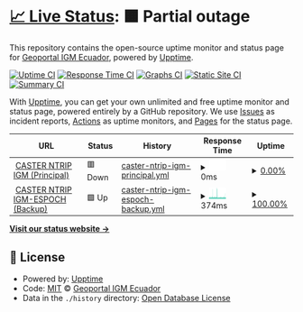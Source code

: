 # [📈 Live Status](https://GeoportalIGM-ec.github.io/NTRIP-monitor): <!--live status--> **🟧 Partial outage**

This repository contains the open-source uptime monitor and status page for [Geoportal IGM Ecuador](http://www.geoportaligm.gob.ec), powered by [Upptime](https://github.com/upptime/upptime).

[![Uptime CI](https://github.com/GeoportalIGM-ec/NTRIP-monitor/workflows/Uptime%20CI/badge.svg)](https://github.com/GeoportalIGM-ec/NTRIP-monitor/actions?query=workflow%3A%22Uptime+CI%22)
[![Response Time CI](https://github.com/GeoportalIGM-ec/NTRIP-monitor/workflows/Response%20Time%20CI/badge.svg)](https://github.com/GeoportalIGM-ec/NTRIP-monitor/actions?query=workflow%3A%22Response+Time+CI%22)
[![Graphs CI](https://github.com/GeoportalIGM-ec/NTRIP-monitor/workflows/Graphs%20CI/badge.svg)](https://github.com/GeoportalIGM-ec/NTRIP-monitor/actions?query=workflow%3A%22Graphs+CI%22)
[![Static Site CI](https://github.com/GeoportalIGM-ec/NTRIP-monitor/workflows/Static%20Site%20CI/badge.svg)](https://github.com/GeoportalIGM-ec/NTRIP-monitor/actions?query=workflow%3A%22Static+Site+CI%22)
[![Summary CI](https://github.com/GeoportalIGM-ec/NTRIP-monitor/workflows/Summary%20CI/badge.svg)](https://github.com/GeoportalIGM-ec/NTRIP-monitor/actions?query=workflow%3A%22Summary+CI%22)

With [Upptime](https://upptime.js.org), you can get your own unlimited and free uptime monitor and status page, powered entirely by a GitHub repository. We use [Issues](https://github.com/GeoportalIGM-ec/NTRIP-monitor/issues) as incident reports, [Actions](https://github.com/GeoportalIGM-ec/NTRIP-monitor/actions) as uptime monitors, and [Pages](https://GeoportalIGM-ec.github.io/NTRIP-monitor) for the status page.

<!--start: status pages-->
<!-- This summary is generated by Upptime (https://github.com/upptime/upptime) -->
<!-- Do not edit this manually, your changes will be overwritten -->
<!-- prettier-ignore -->
| URL | Status | History | Response Time | Uptime |
| --- | ------ | ------- | ------------- | ------ |
| <img alt="" src="https://icons.duckduckgo.com/ip3/regme-ip.igm.gob.ec.ico" height="13"> [CASTER NTRIP IGM (Principal)](http://regme-ip.igm.gob.ec:2101) | 🟥 Down | [caster-ntrip-igm-principal.yml](https://github.com/GeoportalIGM-ec/NTRIP-monitor/commits/HEAD/history/caster-ntrip-igm-principal.yml) | <details><summary><img alt="Response time graph" src="./graphs/caster-ntrip-igm-principal/response-time-week.png" height="20"> 0ms</summary><br><a href="https://GeoportalIGM-ec.github.io/NTRIP-monitor/history/caster-ntrip-igm-principal"><img alt="Response time 690" src="https://img.shields.io/endpoint?url=https%3A%2F%2Fraw.githubusercontent.com%2FGeoportalIGM-ec%2FNTRIP-monitor%2FHEAD%2Fapi%2Fcaster-ntrip-igm-principal%2Fresponse-time.json"></a><br><a href="https://GeoportalIGM-ec.github.io/NTRIP-monitor/history/caster-ntrip-igm-principal"><img alt="24-hour response time 0" src="https://img.shields.io/endpoint?url=https%3A%2F%2Fraw.githubusercontent.com%2FGeoportalIGM-ec%2FNTRIP-monitor%2FHEAD%2Fapi%2Fcaster-ntrip-igm-principal%2Fresponse-time-day.json"></a><br><a href="https://GeoportalIGM-ec.github.io/NTRIP-monitor/history/caster-ntrip-igm-principal"><img alt="7-day response time 0" src="https://img.shields.io/endpoint?url=https%3A%2F%2Fraw.githubusercontent.com%2FGeoportalIGM-ec%2FNTRIP-monitor%2FHEAD%2Fapi%2Fcaster-ntrip-igm-principal%2Fresponse-time-week.json"></a><br><a href="https://GeoportalIGM-ec.github.io/NTRIP-monitor/history/caster-ntrip-igm-principal"><img alt="30-day response time 0" src="https://img.shields.io/endpoint?url=https%3A%2F%2Fraw.githubusercontent.com%2FGeoportalIGM-ec%2FNTRIP-monitor%2FHEAD%2Fapi%2Fcaster-ntrip-igm-principal%2Fresponse-time-month.json"></a><br><a href="https://GeoportalIGM-ec.github.io/NTRIP-monitor/history/caster-ntrip-igm-principal"><img alt="1-year response time 690" src="https://img.shields.io/endpoint?url=https%3A%2F%2Fraw.githubusercontent.com%2FGeoportalIGM-ec%2FNTRIP-monitor%2FHEAD%2Fapi%2Fcaster-ntrip-igm-principal%2Fresponse-time-year.json"></a></details> | <details><summary><a href="https://GeoportalIGM-ec.github.io/NTRIP-monitor/history/caster-ntrip-igm-principal">0.00%</a></summary><a href="https://GeoportalIGM-ec.github.io/NTRIP-monitor/history/caster-ntrip-igm-principal"><img alt="All-time uptime 75.63%" src="https://img.shields.io/endpoint?url=https%3A%2F%2Fraw.githubusercontent.com%2FGeoportalIGM-ec%2FNTRIP-monitor%2FHEAD%2Fapi%2Fcaster-ntrip-igm-principal%2Fuptime.json"></a><br><a href="https://GeoportalIGM-ec.github.io/NTRIP-monitor/history/caster-ntrip-igm-principal"><img alt="24-hour uptime 0.00%" src="https://img.shields.io/endpoint?url=https%3A%2F%2Fraw.githubusercontent.com%2FGeoportalIGM-ec%2FNTRIP-monitor%2FHEAD%2Fapi%2Fcaster-ntrip-igm-principal%2Fuptime-day.json"></a><br><a href="https://GeoportalIGM-ec.github.io/NTRIP-monitor/history/caster-ntrip-igm-principal"><img alt="7-day uptime 0.00%" src="https://img.shields.io/endpoint?url=https%3A%2F%2Fraw.githubusercontent.com%2FGeoportalIGM-ec%2FNTRIP-monitor%2FHEAD%2Fapi%2Fcaster-ntrip-igm-principal%2Fuptime-week.json"></a><br><a href="https://GeoportalIGM-ec.github.io/NTRIP-monitor/history/caster-ntrip-igm-principal"><img alt="30-day uptime 4.67%" src="https://img.shields.io/endpoint?url=https%3A%2F%2Fraw.githubusercontent.com%2FGeoportalIGM-ec%2FNTRIP-monitor%2FHEAD%2Fapi%2Fcaster-ntrip-igm-principal%2Fuptime-month.json"></a><br><a href="https://GeoportalIGM-ec.github.io/NTRIP-monitor/history/caster-ntrip-igm-principal"><img alt="1-year uptime 57.80%" src="https://img.shields.io/endpoint?url=https%3A%2F%2Fraw.githubusercontent.com%2FGeoportalIGM-ec%2FNTRIP-monitor%2FHEAD%2Fapi%2Fcaster-ntrip-igm-principal%2Fuptime-year.json"></a></details>
| <img alt="" src="https://icons.duckduckgo.com/ip3/regme-ip.espoch.edu.ec.ico" height="13"> [CASTER NTRIP IGM-ESPOCH (Backup)](http://regme-ip.espoch.edu.ec:2101) | 🟩 Up | [caster-ntrip-igm-espoch-backup.yml](https://github.com/GeoportalIGM-ec/NTRIP-monitor/commits/HEAD/history/caster-ntrip-igm-espoch-backup.yml) | <details><summary><img alt="Response time graph" src="./graphs/caster-ntrip-igm-espoch-backup/response-time-week.png" height="20"> 374ms</summary><br><a href="https://GeoportalIGM-ec.github.io/NTRIP-monitor/history/caster-ntrip-igm-espoch-backup"><img alt="Response time 546" src="https://img.shields.io/endpoint?url=https%3A%2F%2Fraw.githubusercontent.com%2FGeoportalIGM-ec%2FNTRIP-monitor%2FHEAD%2Fapi%2Fcaster-ntrip-igm-espoch-backup%2Fresponse-time.json"></a><br><a href="https://GeoportalIGM-ec.github.io/NTRIP-monitor/history/caster-ntrip-igm-espoch-backup"><img alt="24-hour response time 372" src="https://img.shields.io/endpoint?url=https%3A%2F%2Fraw.githubusercontent.com%2FGeoportalIGM-ec%2FNTRIP-monitor%2FHEAD%2Fapi%2Fcaster-ntrip-igm-espoch-backup%2Fresponse-time-day.json"></a><br><a href="https://GeoportalIGM-ec.github.io/NTRIP-monitor/history/caster-ntrip-igm-espoch-backup"><img alt="7-day response time 374" src="https://img.shields.io/endpoint?url=https%3A%2F%2Fraw.githubusercontent.com%2FGeoportalIGM-ec%2FNTRIP-monitor%2FHEAD%2Fapi%2Fcaster-ntrip-igm-espoch-backup%2Fresponse-time-week.json"></a><br><a href="https://GeoportalIGM-ec.github.io/NTRIP-monitor/history/caster-ntrip-igm-espoch-backup"><img alt="30-day response time 388" src="https://img.shields.io/endpoint?url=https%3A%2F%2Fraw.githubusercontent.com%2FGeoportalIGM-ec%2FNTRIP-monitor%2FHEAD%2Fapi%2Fcaster-ntrip-igm-espoch-backup%2Fresponse-time-month.json"></a><br><a href="https://GeoportalIGM-ec.github.io/NTRIP-monitor/history/caster-ntrip-igm-espoch-backup"><img alt="1-year response time 546" src="https://img.shields.io/endpoint?url=https%3A%2F%2Fraw.githubusercontent.com%2FGeoportalIGM-ec%2FNTRIP-monitor%2FHEAD%2Fapi%2Fcaster-ntrip-igm-espoch-backup%2Fresponse-time-year.json"></a></details> | <details><summary><a href="https://GeoportalIGM-ec.github.io/NTRIP-monitor/history/caster-ntrip-igm-espoch-backup">100.00%</a></summary><a href="https://GeoportalIGM-ec.github.io/NTRIP-monitor/history/caster-ntrip-igm-espoch-backup"><img alt="All-time uptime 83.26%" src="https://img.shields.io/endpoint?url=https%3A%2F%2Fraw.githubusercontent.com%2FGeoportalIGM-ec%2FNTRIP-monitor%2FHEAD%2Fapi%2Fcaster-ntrip-igm-espoch-backup%2Fuptime.json"></a><br><a href="https://GeoportalIGM-ec.github.io/NTRIP-monitor/history/caster-ntrip-igm-espoch-backup"><img alt="24-hour uptime 100.00%" src="https://img.shields.io/endpoint?url=https%3A%2F%2Fraw.githubusercontent.com%2FGeoportalIGM-ec%2FNTRIP-monitor%2FHEAD%2Fapi%2Fcaster-ntrip-igm-espoch-backup%2Fuptime-day.json"></a><br><a href="https://GeoportalIGM-ec.github.io/NTRIP-monitor/history/caster-ntrip-igm-espoch-backup"><img alt="7-day uptime 100.00%" src="https://img.shields.io/endpoint?url=https%3A%2F%2Fraw.githubusercontent.com%2FGeoportalIGM-ec%2FNTRIP-monitor%2FHEAD%2Fapi%2Fcaster-ntrip-igm-espoch-backup%2Fuptime-week.json"></a><br><a href="https://GeoportalIGM-ec.github.io/NTRIP-monitor/history/caster-ntrip-igm-espoch-backup"><img alt="30-day uptime 61.20%" src="https://img.shields.io/endpoint?url=https%3A%2F%2Fraw.githubusercontent.com%2FGeoportalIGM-ec%2FNTRIP-monitor%2FHEAD%2Fapi%2Fcaster-ntrip-igm-espoch-backup%2Fuptime-month.json"></a><br><a href="https://GeoportalIGM-ec.github.io/NTRIP-monitor/history/caster-ntrip-igm-espoch-backup"><img alt="1-year uptime 70.23%" src="https://img.shields.io/endpoint?url=https%3A%2F%2Fraw.githubusercontent.com%2FGeoportalIGM-ec%2FNTRIP-monitor%2FHEAD%2Fapi%2Fcaster-ntrip-igm-espoch-backup%2Fuptime-year.json"></a></details>

<!--end: status pages-->

[**Visit our status website →**](https://GeoportalIGM-ec.github.io/NTRIP-monitor)

## 📄 License

- Powered by: [Upptime](https://github.com/upptime/upptime)
- Code: [MIT](./LICENSE) © [Geoportal IGM Ecuador](http://www.geoportaligm.gob.ec)
- Data in the `./history` directory: [Open Database License](https://opendatacommons.org/licenses/odbl/1-0/)
